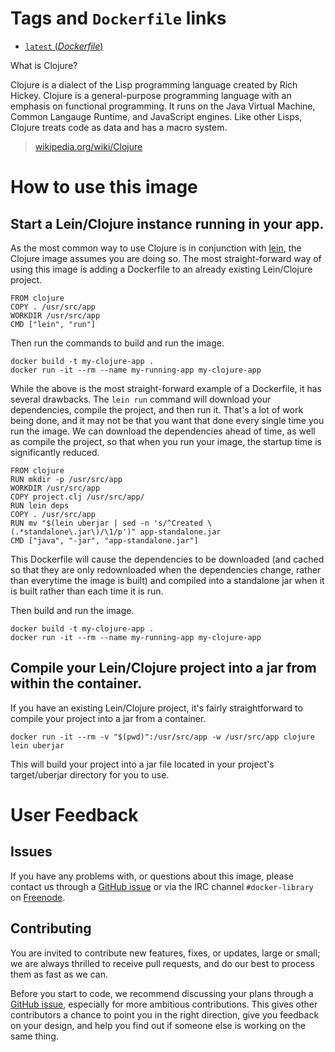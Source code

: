 # Tags and `Dockerfile` links

- [`latest` (*Dockerfile*)](https://github.com/Quantisan/docker-clojure/blob/30ed1b891ea059a33ca56f04ecf6f467bbbd2362/Dockerfile)

What is Clojure?

Clojure is a dialect of the Lisp programming language created by Rich Hickey. Clojure is a general-purpose programming language with an emphasis on functional programming. It runs on the Java Virtual Machine, Common Langauge Runtime, and JavaScript engines. Like other Lisps, Clojure treats code as data and has a macro system.

>[wikipedia.org/wiki/Clojure](http://en.wikipedia.org/wiki/Clojure)

# How to use this image

## Start a Lein/Clojure instance running in your app.

As the most common way to use Clojure is in conjunction with [lein](http://leiningen.org/), the Clojure image assumes you are doing so. The most straight-forward way of using this image is adding a Dockerfile to an already existing Lein/Clojure project.

    FROM clojure
    COPY . /usr/src/app
    WORKDIR /usr/src/app
    CMD ["lein", "run"]

Then run the commands to build and run the image.

    docker build -t my-clojure-app .
    docker run -it --rm --name my-running-app my-clojure-app

While the above is the most straight-forward example of a Dockerfile, it has several drawbacks. The `lein run` command will download your dependencies, compile the project, and then run it. That's a lot of work being done, and it may not be that you want that done every single time you run the image. We can download the dependencies ahead of time, as well as compile the project, so that when you run your image, the startup time is significantly reduced.

    FROM clojure
    RUN mkdir -p /usr/src/app
    WORKDIR /usr/src/app
    COPY project.clj /usr/src/app/
    RUN lein deps
    COPY . /usr/src/app
    RUN mv "$(lein uberjar | sed -n 's/^Created \(.*standalone\.jar\)/\1/p')" app-standalone.jar
    CMD ["java", "-jar", "app-standalone.jar"]

This Dockerfile will cause the dependencies to be downloaded (and cached so that they are only redownloaded when the dependencies change, rather than everytime the image is built) and compiled into a standalone jar when it is built rather than each time it is run.

Then build and run the image.

    docker build -t my-clojure-app .
    docker run -it --rm --name my-running-app my-clojure-app

## Compile your Lein/Clojure project into a jar from within the container.

If you have an existing Lein/Clojure project, it's fairly straightforward to compile your project into a jar from a container.

    docker run -it --rm -v "$(pwd)":/usr/src/app -w /usr/src/app clojure lein uberjar

This will build your project into a jar file located in your project's target/uberjar directory for you to use.

# User Feedback

## Issues

If you have any problems with, or questions about this image, please contact us
 through a [GitHub issue](https://github.com/Quantisan/docker-clojure/issues) or via the IRC channel
`#docker-library` on [Freenode](https://freenode.net).

## Contributing

You are invited to contribute new features, fixes, or updates, large or small; we are
always thrilled to receive pull requests, and do our best to process them as fast as
we can.

Before you start to code, we recommend discussing your plans through a
[GitHub issue](https://github.com/Quantisan/docker-clojure/issues), especially for more ambitious contributions. This gives
other contributors a chance to point you in the right direction, give you feedback on
your design, and help you find out if someone else is working on the same thing.
